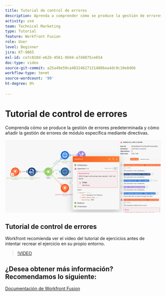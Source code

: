 ```yaml
---
title: Tutorial de control de errores
description: Aprenda a comprender cómo se produce la gestión de errores predeterminada y cómo añadir la gestión de errores de módulo específica mediante directivas en [!DNL Adobe Workfront Fusion].
activity: use
team: Technical Marketing
type: Tutorial
feature: Workfront Fusion
role: User
level: Beginner
jira: KT-9065
exl-id: ce7c810d-e62b-4561-9b94-a7d4075ce654
doc-type: video
source-git-commit: a25a49e59ca483246271214886ea4dc9c10e8d66
workflow-type: tm+mt
source-wordcount: '90'
ht-degree: 0%

---
```


# Tutorial de control de errores

Comprenda cómo se produce la gestión de errores predeterminada y cómo añadir la gestión de errores de módulo específica mediante directivas.

![Imagen de un escenario con control de errores](assets/troubleshooting-and-error-handling-7.png)

## Tutorial de control de errores

Workfront recomienda ver el vídeo del tutorial de ejercicios antes de intentar recrear el ejercicio en su propio entorno.

>[!VIDEO](https://video.tv.adobe.com/v/335306/?quality=12&learn=on)

## ¿Desea obtener más información? Recomendamos lo siguiente:

[Documentación de Workfront Fusion](https://experienceleague.adobe.com/docs/workfront/using/adobe-workfront-fusion/workfront-fusion-2.html?lang=en)

